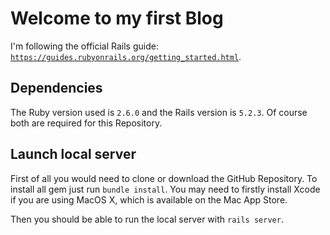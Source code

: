 # Welcome to my first Blog

I'm following the official Rails guide: [`https://guides.rubyonrails.org/getting_started.html`](https://guides.rubyonrails.org/getting_started.html).

## Dependencies

The Ruby version used is `2.6.0` and the Rails version is `5.2.3`. Of course both are required for this Repository.

## Launch local server

First of all you would need to clone or download the GitHub Repository. To install all gem just run `bundle install`. You may need to firstly install Xcode if you are using MacOS X, which is available on the Mac App Store.

Then you should be able to run the local server with `rails server`.
